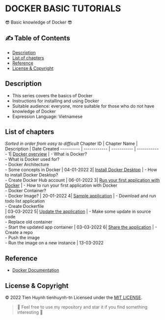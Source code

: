 # DOCKER BASIC TUTORIALS

:sunglasses: Basic knowledge of Docker :sunglasses: 

## :writing_hand:	Table of Contents
- [Description](#description)
- [List of chapters](#list-of-chapters)
- [Reference](#reference)
- [License & Copyright](#license--copyright)

## Description
- This series covers the basics of Docker
- Instructions for installing and using Docker
- Suitable audience: everyone, more suitable for those who do not have knowledge of Docker
- Expression Language: Vietnamese

## List of chapters
*Sorted in order from easy to difficult*
Chapter ID | Chapter Name | Description | Date Created
---------- | ------------ | ----------- | ------------
1| [Docker overview](https://github.com/tienhuynh-tn/docker-basic-tutorial/blob/main/Chapter1.md) | - What is Docker? <br/> - What is Docker used for? <br/> - Docker Architecture <br/> - Some concepts in Docker | 04-01-2022
2| [Install Docker Desktop](https://github.com/tienhuynh-tn/docker-basic-tutorial/blob/main/Chapter2.md) | - How to install Docker Desktop? <br/> - Create Docker Hub account | 06-01-2022
3| [Run your first application with Docker](https://github.com/tienhuynh-tn/docker-basic-tutorial/blob/main/Chapter3.md#container-l%C3%A0-g%C3%AC?) | - How to run your first application with Docker <br/> - Docker Container? <br/> - Docker Image? | 20-01-2022
4| [Sample application](https://github.com/tienhuynh-tn/docker-basic-tutorial/blob/main/Chapter4.md) | - Download and run todo list application <br/> - Create Dockerfile <br/> | 03-03-2022
5| [Update the application](https://github.com/tienhuynh-tn/docker-basic-tutorial/blob/main/Chapter5.md) | - Make some update in source code <br/> - Replace old container <br/> - Start the updated app container | 03-03-2022
6| [Share the application](https://github.com/tienhuynh-tn/docker-basic-tutorial/blob/main/Chapter6.md) | - Create a repo <br/> - Push the image <br/> - Run the image on a new instance | 13-03-2022

## Reference
- [Docker Documentation](https://docs.docker.com/)

## License & Copyright
&copy; 2022 Tien Huynh tienhuynh-tn Licensed under the [MIT LICENSE](https://github.com/tienhuynh-tn/docker-basic-tutorial/blob/main/LICENSE).

> :love_you_gesture: Feel free to use my repository and star it if you find something interesting :love_you_gesture:
